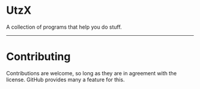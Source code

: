 # UtzX
A collection of programs that help you do stuff. 

---

# Contributing
Contributions are welcome, so long as they are in agreement with the license. GitHub provides many a feature for this.

